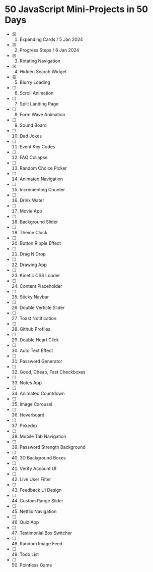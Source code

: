 # 50 JavaScript Mini-Projects in 50 Days

- [x] 1. Expanding Cards / 5 Jan 2024
- [x] 2. Progress Steps / 6 Jan 2024
- [x] 3. Rotating Navigation
- [x] 4. Hidden Search Widget
- [x] 5. Blurry Loading
- [ ] 6. Scroll Animation
- [ ] 7. Split Landing Page
- [ ] 8. Form Wave Animation
- [ ] 9. Sound Board
- [ ] 10. Dad Jokes
- [ ] 11. Event Key Codes
- [ ] 12. FAQ Collapse
- [ ] 13. Random Choice Picker
- [ ] 14. Animated Navigation
- [ ] 15. Incrementing Counter
- [ ] 16. Drink Water
- [ ] 17. Movie App
- [ ] 18. Background Slider
- [ ] 19. Theme Clock
- [ ] 20. Button Ripple Effect
- [ ] 21. Drag N Drop
- [ ] 22. Drawing App
- [ ] 23. Kinetic CSS Loader
- [ ] 24. Content Placeholder
- [ ] 25. Sticky Navbar
- [ ] 26. Double Verticle Slider
- [ ] 27. Toast Notification
- [ ] 28. Github Profiles
- [ ] 29. Double Heart Click
- [ ] 30. Auto Text Effect
- [ ] 31. Password Generator
- [ ] 32. Good, Cheap, Fast Checkboxes
- [ ] 33. Notes App
- [ ] 34. Animated Countdown
- [ ] 35. Image Carousel
- [ ] 36. Hoverboard
- [ ] 37. Pokedex
- [ ] 38. Mobile Tab Navigation
- [ ] 39. Password Strength Background
- [ ] 40. 3D Background Boxes
- [ ] 41. Verify Account UI
- [ ] 42. Live User Filter
- [ ] 43. Feedback UI Design
- [ ] 44. Custom Range Slider
- [ ] 45. Netflix Navigation
- [ ] 46. Quiz App
- [ ] 47. Testimonial Box Switcher
- [ ] 48. Random Image Feed
- [ ] 49. Todo List
- [ ] 50. Pointless Game
